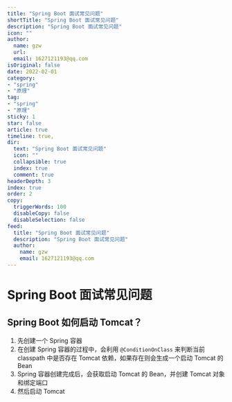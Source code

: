 ```yaml
---
title: "Spring Boot 面试常见问题"
shortTitle: "Spring Boot 面试常见问题"
description: "Spring Boot 面试常见问题"
icon: ""
author: 
  name: gzw
  url: 
  email: 1627121193@qq.com
isOriginal: false
date: 2022-02-01
category: 
- "spring"
- "原理"
tag:
- "spring"
- "原理"
sticky: 1
star: false
article: true
timeline: true,
dir:
  text: "Spring Boot 面试常见问题"
  icon: ""
  collapsible: true
  index: true
  comment: true
headerDepth: 3
index: true
order: 2
copy:
  triggerWords: 100
  disableCopy: false
  disableSelection: false
feed:
  title: "Spring Boot 面试常见问题"
  description: "Spring Boot 面试常见问题"
  author:
    name: gzw
    email: 1627121193@qq.com
---
```






# Spring Boot 面试常见问题



## Spring Boot 如何启动 Tomcat？

1. 先创建一个 Spring 容器
2. 在创建 Spring 容器的过程中，会利用 `@ConditionOnClass` 来判断当前 classpath 中是否存在 Tomcat 依赖，如果存在则会生成一个启动 Tomcat 的 Bean
3. Spring 容器创建完成后，会获取启动 Tomcat 的 Bean，并创建 Tomcat 对象和绑定端口
4. 然后启动 Tomcat





